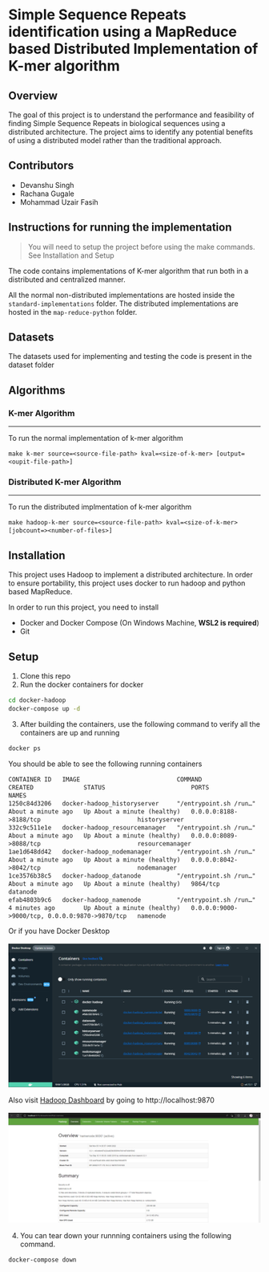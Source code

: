 # Simple Sequence Repeats identification using a MapReduce based Distributed Implementation of K-mer algorithm

## Overview

The goal of this project is to understand the performance and feasibility of finding Simple Sequence Repeats in biological sequences using a distributed architecture. The project aims to identify any potential benefits of using a distributed model rather than the traditional approach.


## Contributors
- Devanshu Singh
- Rachana Gugale
- Mohammad Uzair Fasih

## Instructions for running the implementation
> You will need to setup the project before using the make commands. See Installation and Setup

The code contains implementations of K-mer algorithm that run both in a distributed and centralized manner.

All the normal non-distributed implementations are hosted inside the `standard-implementations` folder. The distributed implementations are hosted in the `map-reduce-python` folder.

## Datasets

The datasets used for implementing and testing the code is present in the dataset folder

## Algorithms

### K-mer Algorithm
---

To run the normal implementation of k-mer algorithm
```
make k-mer source=<source-file-path> kval=<size-of-k-mer> [output=<oupit-file-path>]
```

### Distributed K-mer Algorithm
---

To run the distributed implmentation of k-mer algorithm

```
make hadoop-k-mer source=<source-file-path> kval=<size-of-k-mer> [jobcount=><number-of-files>]
```

## Installation

This project uses Hadoop to implement a distributed architecture.
In order to ensure portability, this project uses docker to run hadoop and python based MapReduce.

In order to run this project, you need to install 
- Docker and Docker Compose (On Windows Machine, **WSL2 is required**)
- Git

## Setup

1. Clone this repo
2. Run the docker containers for docker

```bash
cd docker-hadoop
docker-compose up -d
```

3. After building the containers, use the following command to verify all the containers are up and running
```bash
docker ps
```

You should be able to see the following running containers
```
CONTAINER ID   IMAGE                           COMMAND                  CREATED              STATUS                        PORTS                                            NAMES
1250c84d3206   docker-hadoop_historyserver     "/entrypoint.sh /run…"   About a minute ago   Up About a minute (healthy)   0.0.0.0:8188->8188/tcp                           historyserver
332c9c511e1e   docker-hadoop_resourcemanager   "/entrypoint.sh /run…"   About a minute ago   Up About a minute (healthy)   0.0.0.0:8089->8088/tcp                           resourcemanager
1ae1d648dd42   docker-hadoop_nodemanager       "/entrypoint.sh /run…"   About a minute ago   Up About a minute (healthy)   0.0.0.0:8042->8042/tcp                           nodemanager
1ce3576b38c5   docker-hadoop_datanode          "/entrypoint.sh /run…"   About a minute ago   Up About a minute (healthy)   9864/tcp                                         datanode
efab4803b9c6   docker-hadoop_namenode          "/entrypoint.sh /run…"   4 minutes ago        Up About a minute (healthy)   0.0.0.0:9000->9000/tcp, 0.0.0.0:9870->9870/tcp   namenode
```


Or if you have Docker Desktop <br /><br />
<img src="./images/Docker_Desktop.PNG" />

Also visit [Hadoop Dashboard](http://localhost:9870) by going to http://localhost:9870 <br /><br />
<img src="./images/Hadoop_Dashboard.PNG" />


4. You can tear down your runnning containers using the following command.
```bash
docker-compose down
```